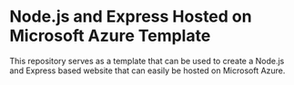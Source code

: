 # Node.js and Express Hosted on Microsoft Azure Template
This repository serves as a template that can be used to create a Node.js and Express based website that can easily
be hosted on Microsoft Azure.
